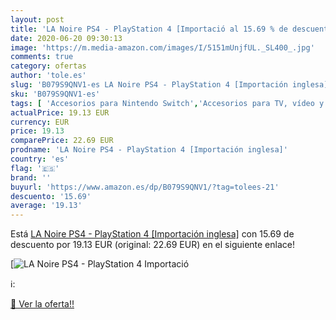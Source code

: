```yaml
---
layout: post
title: 'LA Noire PS4 - PlayStation 4 [Importació al 15.69 % de descuento'
date: 2020-06-20 09:30:13
image: 'https://m.media-amazon.com/images/I/5151mUnjfUL._SL400_.jpg'
comments: true
category: ofertas
author: 'tole.es'
slug: 'B079S9QNV1-es LA Noire PS4 - PlayStation 4 [Importación inglesa]'
sku: 'B079S9QNV1-es'
tags: [ 'Accesorios para Nintendo Switch','Accesorios para TV, vídeo y home cinema','Almacenamiento de datos','Almacenamiento de datos externo','Conversores de vídeo','Electrónica','Hardware y juegos para Nintendo Switch','Informática','Memoria para Nintendo Switch','TV, vídeo y home cinema','Tarjetas de memoria','Tarjetas microSD','Videojuegos','playstation','ps4', ]
actualPrice: 19.13 EUR
currency: EUR
price: 19.13
comparePrice: 22.69 EUR
prodname: 'LA Noire PS4 - PlayStation 4 [Importación inglesa]'
country: 'es'
flag: '🇪🇸'
brand: ''
buyurl: 'https://www.amazon.es/dp/B079S9QNV1/?tag=tolees-21'
descuento: '15.69'
average: '19.13'
---
```


Está [LA Noire PS4 - PlayStation 4 [Importación inglesa]](https://www.amazon.es/dp/B079S9QNV1/?tag=tolees-21) con 15.69 de descuento por 19.13 EUR (original: 22.69 EUR) en el siguiente enlace!

[![LA Noire PS4 - PlayStation 4 [Importació](https://m.media-amazon.com/images/I/5151mUnjfUL._SL400_.jpg)](https://www.amazon.es/dp/B079S9QNV1/?tag=tolees-21)

ℹ️:


[🛒 Ver la oferta!!](https://www.amazon.es/dp/B079S9QNV1/?tag=tolees-21)
